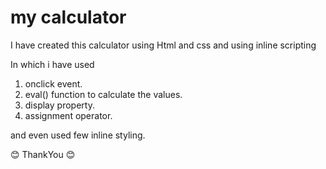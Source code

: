 # my calculator

I have created this calculator using Html and css and using inline scripting

In which i have used

1. onclick event.
2. eval() function to calculate the values.
3. display property.
4. assignment operator.

and even used few inline styling.

😊 ThankYou 😊
